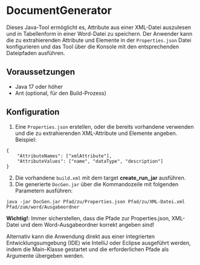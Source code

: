 # DocumentGenerator
 
Dieses Java-Tool ermöglicht es, Attribute aus einer XML-Datei auszulesen und in Tabellenform in einer Word-Datei zu speichern. Der Anwender kann die zu extrahierenden Attribute und Elemente in der `Properties.json` Datei konfigurieren und das Tool über die Konsole mit den entsprechenden Dateipfaden ausführen.

## Voraussetzungen
- Java 17 oder höher
- Ant (optional, für den Build-Prozess)

## Konfiguration
1. Eine `Properties.json` erstellen, oder die bereits vorhandene verwenden und die zu extrahierenden XML-Attribute und Elemente angeben. Beispiel:
```
{
 	"AttributeNames": ["xmlAttribute"],
  	"AttributeValues": ["name", "dataType", "description"]
}
```
2. Die vorhandene `build.xml` mit dem target **create_run_jar** ausführen.
3. Die generierte `DocGen.jar` über die Kommandozeile mit folgenden Parametern ausführen:
```
java -jar DocGen.jar Pfad/zu/Properties.json Pfad/zu/XML-Datei.xml Pfad/zum/word/Ausgabeordner
```
**Wichtig!**: Immer sicherstellen, dass die Pfade zur Properties.json, XML-Datei und dem Word-Ausgabeordner korrekt angeben sind!

Alternativ kann die Anwendung direkt aus einer integrierten Entwicklungsumgebung (IDE) wie IntelliJ oder Eclipse ausgeführt werden, indem die Main-Klasse gestartet und die erforderlichen Pfade als Argumente übergeben werden.
